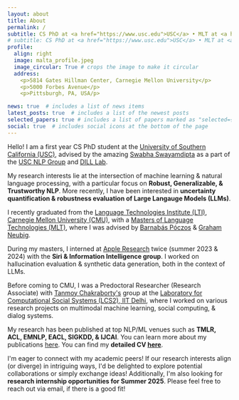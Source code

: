```yaml
---
layout: about
title: About
permalink: /
subtitle: CS PhD at <a href="https://www.usc.edu">USC</a> • MLT at <a href="https://www.lti.cs.cmu.edu/">CMU</a> • <a href="./assets/pdf/Atharva_Kulkarni_CV_detailed.pdf">CV</a>
# subtitle: CS PhD at <a href="https://www.usc.edu">USC</a> • MLT at <a href="https://www.lti.cs.cmu.edu/">CMU</a> • <a href="https://dill-lab.github.io">DILL Lab</a> • <a href="https://nlp.usc.edu">USC NLP</a> • <a href="./assets/pdf/Atharva_Kulkarni_CV_detailed.pdf">CV</a>
profile:
  align: right
  image: malta_profile.jpeg
  image_circular: True # crops the image to make it circular
  address:
    <p>5814 Gates Hillman Center, Carnegie Mellon University</p>
    <p>5000 Forbes Avenue</p>
    <p>Pittsburgh, PA, USA/p>

news: true  # includes a list of news items
latest_posts: true  # includes a list of the newest posts
selected_papers: true # includes a list of papers marked as "selected={true}"
social: true  # includes social icons at the bottom of the page
---
```


Hello! I am a first year CS PhD student at the <a href="https://www.usc.edu"> University of Southern California (USC)</a>, advised by the amazing <a href="https://swabhs.com"> Swabha Swayamdipta</a> as a part of the <a href="https://nlp.usc.edu">USC NLP Group</a> and <a href="https://dill-lab.github.io">DILL Lab</a>.

My research interests lie at the intersection of machine learning & natural language processing, with a particular focus on <strong>Robust, Generalizable, & Trustworthy NLP</strong>. More recently, I have been interested in <strong>uncertainty quantification & robustness evaluation of Large Langauge Models (LLMs)</strong>.

I recently graduated from the <a href="https://www.lti.cs.cmu.edu/">Language Technologies Institute (LTI)</a>, <a href="https://www.cmu.edu/">Carnegie Mellon University (CMU)</a>, with a <a href="https://www.lti.cs.cmu.edu/academics/masters-programs/mlt.html">Masters of Language Technologies (MLT)</a>, where I was advised by <a href="https://www.cs.cmu.edu/~bapoczos/">Barnabás Póczos</a> & <a href="http://www.phontron.com"> Graham Neubig</a>. 

During my masters, I interned at <a href="https://machinelearning.apple.com">Apple Research</a> twice (summer 2023 & 2024) with the <strong>Siri & Information Intelligence group</strong>. I worked on hallucination evaluation & synthetic data generation, both in the context of LLMs.

Before coming to CMU, I was a Predoctoral Researcher (Research Associate) with <a href="https://tanmoychak.com/">Tanmoy Chakraborty's</a> group at the <a href="https://www.lcs2.in/">Laboratory for Computational Social Systems (LCS2), IIT Delhi</a>, where I worked on various research projects on multimodal machine learning, social computing, & dialog systems.

My research has been published at top NLP/ML venues such as <strong>TMLR, ACL, EMNLP, EACL, SIGKDD, & IJCAI</strong>. You can learn more about my publications [here](./publications). You can find my <strong>detailed CV [here](./assets/pdf/Atharva_Kulkarni_CV_detailed.pdf)</strong>.

I'm eager to connect with my academic peers! If our research interests align (or diverge) in intriguing ways, I'd be delighted to explore potential collaborations or simply exchange ideas! Additionally, I'm also looking for <strong>research internship opportunities for Summer 2025</strong>. Please feel free to reach out via email, if there is a good fit!